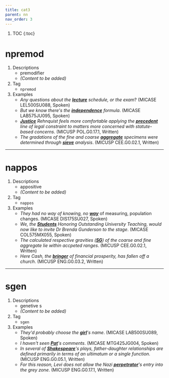 ```yaml
---
title: cat3
parent: nn
nav_order: 3
---
```

1. TOC
{:toc}


# npremod

1. Descriptions
    - premodifier
    - *(Content to be added)*
2. Tag
    - `npremod`
3. Examples
    - *Any questions about the <ins>**lecture**</ins> schedule, or the exam*? (MICASE LEL500SU088, Spoken)
    - *But we know there's the <ins>**independence**</ins> formula*. (MICASE LAB575JU095, Spoken) 
    - *<ins>**Justice**</ins> Rehnquist feels more comfortable applying the <ins>**precedent**</ins> line of legal constraint to matters more concerned with statute-based concerns*. (MICUSP POL.G0.17.1, Written)
    - *The gradations of the fine and coarse <ins>**aggregate**</ins> specimens were determined through <ins>**sieve**</ins> analysis*. (MICUSP CEE.G0.02.1, Written)

---

# nappos

1. Descriptions
    - appositive
    - *(Content to be added)*
2. Tag
    - `nappos`
3. Examples
    - *They had no way of knowing, no <ins>**way**</ins>* of measuring, population changes. (MICASE DIS175SU027, Spoken)
    - *We, the <ins>**Students**</ins> Honoring Outstanding University Teaching, would now like to invite Dr Brenda Gunderson to the stage*. (MICASE COL575MX055, Spoken)
    - *The calculated respective gravities (<ins>**SG**</ins>) of the coarse and fine aggregate lie within accpeted ranges*. (MICUSP CEE.G0.02.1, Written)
    - *Here Cash, the <ins>**bringer**</ins> of financial prosperity, has fallen off a church*. (MICUSP ENG.G0.03.2, Written)

---

# sgen

1. Descriptions
    - genetive s
    - *(Content to be added)*
2. Tag
    - `sgen`
3. Examples
    - *They'd probably choose the <ins>**girl**</ins>'s name*. (MICASE LAB500SU089, Spoken)
    - *I haven't seen <ins>**Pat**</ins>'s comments*. (MICASE MTG425JG004, Spoken)
    - *In several of <ins>**Shakespeare**</ins>'s plays, father-daughter relationships are defined primarily in terms of an ultimatum or a single function*. (MICUSP ENG.G0.05.1, Written)
    - *For this reason, Levi does not allow the Nazi <ins>**perpetrator**</ins>'s entry into the grey zone*. (MICUSP ENG.G0.17.1, Written)

